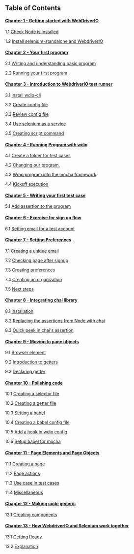 ## Table of Contents

#### [Chapter 1 - Getting started with WebDriverIO](https://github.com/bigbinary/learn-webdriverio-book/blob/master/book/chapter-01.md)

1.1 [Check Node is installed](https://github.com/bigbinary/learn-webdriverio-book/blob/master/book/chapter-01.md#11-check-node-is-installed)

1.2 [Install selenium-standalone and WebdriverIO](https://github.com/bigbinary/learn-webdriverio-book/blob/master/book/chapter-01.md#12-installing-selenium-standalone-and-webdriverio)

#### [Chapter 2 - Your first program](https://github.com/bigbinary/learn-webdriverio-book/blob/master/book/chapter-02.md)

2.1 [Writing and understanding basic program](https://github.com/bigbinary/learn-webdriverio-book/blob/master/book/chapter-02.md#21-writing-and-understanding-basic-program)

2.2 [Running your first program](https://github.com/bigbinary/learn-webdriverio-book/blob/master/book/chapter-02.md#22-running-your-first-program)

#### [Chapter 3 - Introduction to WebdriverIO test runner](https://github.com/bigbinary/learn-webdriverio-book/blob/master/book/chapter-03.md)

3.1 [Install wdio-cli](https://github.com/bigbinary/learn-webdriverio-book/blob/master/book/chapter-03.md#31-install-wdio-cli)

3.2 [Create config file](https://github.com/bigbinary/learn-webdriverio-book/blob/master/book/chapter-03.md#32-create-config-file)

3.3 [Review config file](https://github.com/bigbinary/learn-webdriverio-book/blob/master/book/chapter-03.md#33-review-config-file)

3.4 [Use selenium as a service](https://github.com/bigbinary/learn-webdriverio-book/blob/master/book/chapter-03.md#34-use-selenium-as-a-service)

3.5 [Creating script command](https://github.com/bigbinary/learn-webdriverio-book/blob/master/book/chapter-03.md#35-creating-script-command)

#### [Chapter 4 - Running Program with wdio](https://github.com/bigbinary/learn-webdriverio-book/blob/master/book/chapter-04.md#running-program-with-wdio)

4.1 [Create a folder for test cases](https://github.com/bigbinary/learn-webdriverio-book/blob/master/book/chapter-04.md#41-create-a-folder-for-test-cases)

4.2 [Changing our program.](https://github.com/bigbinary/learn-webdriverio-book/blob/master/book/chapter-04.md#42-changing-our-program)

4.3 [Wrap program into the mocha framework](https://github.com/bigbinary/learn-webdriverio-book/blob/master/book/chapter-04.md#43-wrap-program-into-the-mocha-framework)

4.4 [Kickoff execution](https://github.com/bigbinary/learn-webdriverio-book/blob/master/book/chapter-04.md#44-kickoff-execution)

#### [Chapter 5 - Writing your first test case](https://github.com/bigbinary/learn-webdriverio-book/blob/master/book/chapter-05.md#writing-your-first-test-case)

5.1 [Add assertion to the program](https://github.com/bigbinary/learn-webdriverio-book/blob/master/book/chapter-05.md#51-add-assertion-to-the-program)

#### [Chapter 6 - Exercise for sign up flow](https://github.com/bigbinary/learn-webdriverio-book/blob/master/book/chapter-06.md#exercise-for-sign-up-flow)

6.1 [Setting email for a test account](https://github.com/bigbinary/learn-webdriverio-book/blob/master/book/chapter-06.md#61-setting-email-for-a-test-account)

#### [Chapter 7 - Setting Preferences](https://github.com/bigbinary/learn-webdriverio-book/blob/master/book/chapter-07.md#setting-preferences)

7.1 [Creating a unique email](https://github.com/bigbinary/learn-webdriverio-book/blob/master/book/chapter-07.md#71-creating-a-unique-email)

7.2 [Checking page after signup](https://github.com/bigbinary/learn-webdriverio-book/blob/master/book/chapter-07.md#72-checking-page-after-signup)

7.3 [Creating preferences](https://github.com/bigbinary/learn-webdriverio-book/blob/master/book/chapter-07.md#73-creating-preferences)

7.4 [Creating an organization](https://github.com/bigbinary/learn-webdriverio-book/blob/master/book/chapter-07.md#74-creating-an-organization)

7.5 [Next steps](https://github.com/bigbinary/learn-webdriverio-book/blob/master/book/chapter-07.md#75-next-steps)

#### [Chapter 8 - Integrating chai library](https://github.com/bigbinary/learn-webdriverio-book/blob/master/book/chapter-08.md#integrating-chai-library)

8.1 [Installation](https://github.com/bigbinary/learn-webdriverio-book/blob/master/book/chapter-08.md#81-installation)

8.2 [Replacing the assertions from Node with chai](https://github.com/bigbinary/learn-webdriverio-book/blob/master/book/chapter-08.md#82-replacing-the-assertions-from-node-with-chai)

8.3 [Quick peek in chai's assertion](https://github.com/bigbinary/learn-webdriverio-book/blob/master/book/chapter-08.md#83-quick-peek-in-chais-assertion)

#### [Chapter 9 - Moving to page objects](https://github.com/bigbinary/learn-webdriverio-book/blob/master/book/chapter-09.md#moving-to-page-objects)

9.1 [Browser element](https://github.com/bigbinary/learn-webdriverio-book/blob/master/book/chapter-09.md#91-browser-element)

9.2 [Introduction to getters](https://github.com/bigbinary/learn-webdriverio-book/blob/master/book/chapter-09.md#92-introduction-to-getters)

9.3 [Declaring getter](https://github.com/bigbinary/learn-webdriverio-book/blob/master/book/chapter-09.md#93-declaring-getter)

#### [Chapter 10 - Polishing code](https://github.com/bigbinary/learn-webdriverio-book/blob/master/book/chapter-010.md#polishing-code)

10.1 [Creating a selector file](https://github.com/bigbinary/learn-webdriverio-book/blob/master/book/chapter-010.md#101-creating-a-selector-file)

10.2 [Creating a getter file](https://github.com/bigbinary/learn-webdriverio-book/blob/master/book/chapter-010.md#102-creating-a-getter-file)

10.3 [Setting a babel](https://github.com/bigbinary/learn-webdriverio-book/blob/master/book/chapter-010.md#103-setting-a-babel)

10.4 [Creating a babel config file](https://github.com/bigbinary/learn-webdriverio-book/blob/master/book/chapter-010.md#104-creating-a-babel-config-file)

10.5 [Add a hook in wdio config](https://github.com/bigbinary/learn-webdriverio-book/blob/master/book/chapter-010.md#105-add-a-hook-in-wdio-config)

10.6 [Setup babel for mocha](https://github.com/bigbinary/learn-webdriverio-book/blob/master/book/chapter-010.md#106-setup-babel-for-mocha)

#### [Chapter 11 - Page Elements and Page Objects](https://github.com/bigbinary/learn-webdriverio-book/blob/master/book/chapter-011.md#page-elements-and-page-objects)

11.1 [Creating a page](https://github.com/bigbinary/learn-webdriverio-book/blob/master/book/chapter-011.md#111-creating-a-page)

11.2 [Page actions](https://github.com/bigbinary/learn-webdriverio-book/blob/master/book/chapter-011.md#112-page-actions)

11.3 [Use case in test cases](https://github.com/bigbinary/learn-webdriverio-book/blob/master/book/chapter-011.md#113-use-case-in-test-cases)

11.4 [Miscellaneous](https://github.com/bigbinary/learn-webdriverio-book/blob/master/book/chapter-011.md#114-miscellaneous)

#### [Chapter 12 - Making code generic](https://github.com/bigbinary/learn-webdriverio-book/blob/master/book/chapter-012.md#making-code-generic)

12.1 [Creating components](https://github.com/bigbinary/learn-webdriverio-book/blob/master/book/chapter-012.md#121-creating-components)

#### [Chapter 13 - How WebdriverIO and Selenium work together](https://github.com/bigbinary/learn-webdriverio-book/blob/master/book/chapter-013.md)

13.1 [Getting Ready](https://github.com/bigbinary/learn-webdriverio-book/blob/master/book/chapter-013.md#getting-ready)

13.2 [Explanation](https://github.com/bigbinary/learn-webdriverio-book/blob/master/book/chapter-013.md#explanation)
